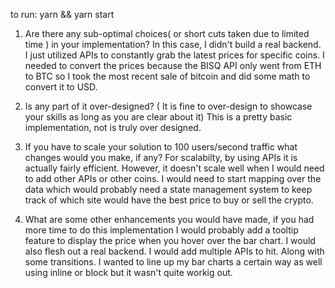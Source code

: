 to run:
yarn && yarn start

1. Are there any sub-optimal choices( or short cuts taken due to limited time ) in your implementation?
   In this case, I didn't build a real backend. I just utilized APIs to constantly grab the latest prices
   for specific coins. I needed to convert the prices because the BISQ API only went from ETH to BTC so I
   took the most recent sale of bitcoin and did some math to convert it to USD.

2. Is any part of it over-designed? ( It is fine to over-design to showcase your skills as long as you are clear about it)
   This is a pretty basic implementation, not is truly over designed.

3. If you have to scale your solution to 100 users/second traffic what changes would you make, if any?
   For scalabilty, by using APIs it is actually fairly efficient. However, it doesn't scale well when I
   would need to add other APIs or other coins. I would need to start mapping over the data which would probably
   need a state management system to keep track of which site would have the best price to buy or sell the crypto.

4. What are some other enhancements you would have made, if you had more time to do this implementation
   I would probably add a tooltip feature to display the price when you hover over the bar chart. I would also flesh out a
   real backend. I would add multiple APIs to hit. Along with some transitions. I wanted to line up my bar charts a
   certain way as well using inline or block but it wasn't quite workig out.
